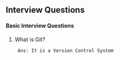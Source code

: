## Interview Questions 

#### Basic Interview Questions 
1. What is Git? 

        Ans: It is a Version Control System 
        
        